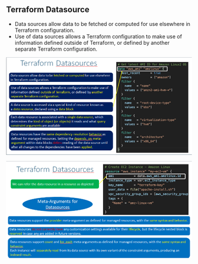 ## Terraform Datasource
- Data sources allow data to be fetched or computed for use elsewhere in Terraform configuration.
- Use of data sources allows a Terraform configuration to make use of information defined outside of Terraform, or defined by another separate Terraform configuration.

![](2022-04-22-11-58-09.png)

![](2022-04-22-11-59-59.png)